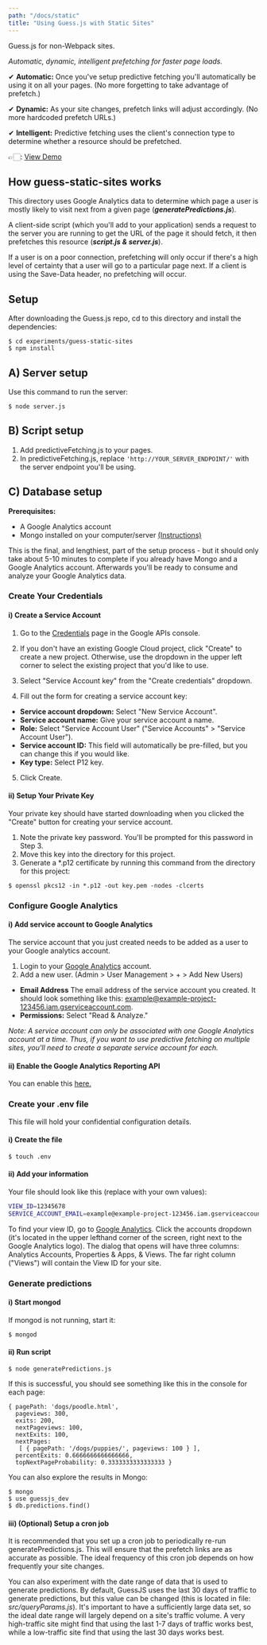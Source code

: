 ```yaml
---
path: "/docs/static"
title: "Using Guess.js with Static Sites"
---
```


Guess.js for non-Webpack sites.

*Automatic, dynamic, intelligent prefetching for faster page loads.*

✔ **Automatic:** Once you've setup predictive fetching you'll automatically be using it on all your pages. (No more forgetting to take advantage of prefetch.)

✔ **Dynamic:** As your site changes, prefetch links will adjust accordingly. (No more hardcoded prefetch URLs.)

✔ **Intelligent:** Predictive fetching uses the client's connection type to determine whether a resource should be prefetched.

👉🏻: <a href="https://guess-static-sites-demo.firebaseapp.com/" target="_blank">View Demo</a>

## How guess-static-sites works

This directory uses Google Analytics data to determine which page a user is mostly likely to visit next from a given page (***generatePredictions.js***).

A client-side script (which you'll add to your application) sends a request to the server you are running to get the URL of the page it should fetch, it then prefetches this resource (***script.js & server.js***).

If a user is on a poor connection, prefetching will only occur if there's a high level of certainty that a user will go to a particular page next. If a client is using the Save-Data header, no prefetching will occur.

## Setup
After downloading the Guess.js repo, cd to this directory and install the dependencies:
```
$ cd experiments/guess-static-sites
$ npm install
```

## A) Server setup
Use this command to run the server:
```
$ node server.js
```

## B) Script setup
1. Add predictiveFetching.js to your pages.
2. In predictiveFetching.js, replace ```'http://YOUR_SERVER_ENDPOINT/'``` with the server endpoint you'll be using.


## C) Database setup

**Prerequisites:**
- A Google Analytics account
- Mongo installed on your computer/server [(Instructions)](https://docs.mongodb.com/manual/installation/)

This is the final, and lengthiest, part of the setup process - but it should only take about 5-10 minutes to complete if you already have Mongo and a Google Analytics account. Afterwards you'll be ready to consume and analyze your Google Analytics data.

### Create Your Credentials

#### i) Create a Service Account

1. Go to the [Credentials](https://console.developers.google.com/apis/credentials) page in the Google APIs console.

2. If you don't have an existing Google Cloud project, click "Create" to create a new project. Otherwise, use the dropdown in the upper left corner to select the existing project that you'd like to use.

3. Select "Service Account key" from the "Create credentials" dropdown.

4. Fill out the form for creating a service account key:
- **Service account dropdown:** Select "New Service Account".
- **Service account name:** Give your service account a name.
- **Role:** Select "Service Account User" ("Service Accounts" > "Service Account User").
- **Service account ID:** This field will automatically be pre-filled, but you can change this if you would like.
- **Key type:** Select P12 key.

5. Click Create.

#### ii) Setup Your Private Key

Your private key should have started downloading when you clicked the "Create" button for creating your service account.
1. Note the private key password. You'll be prompted for this password in Step 3.
2. Move this key into the directory for this project.
3. Generate a *.p12 certificate by running this command from the directory for this project:
```
$ openssl pkcs12 -in *.p12 -out key.pem -nodes -clcerts
```

### Configure Google Analytics

#### i) Add service account to Google Analytics
The service account that you just created needs to be added as a user to your Google analytics account.
1. Login to your [Google Analytics](https://analytics.google.com/analytics/web/) account.
2. Add a new user. (Admin > User Management > + > Add New Users)
- **Email Address** The email address of the service account you created. It should look something like this: example@example-project-123456.iam.gserviceaccount.com.
- **Permissions:** Select "Read & Analyze."

*Note: A service account can only be associated with one Google Analytics account at a time. Thus, if you want to use predictive fetching on multiple sites, you'll need to create a separate service account for each.*

#### ii) Enable the Google Analytics Reporting API
You can enable this [here.](https://console.developers.google.com/flows/enableapi?apiid=analyticsreporting.googleapis.com&credential=client_key)

### Create your .env file

This file will hold your confidential configuration details.

#### i) Create the file

```
$ touch .env
```

#### ii) Add your information
Your file should look like this (replace with your own values):

```bash
VIEW_ID=12345678
SERVICE_ACCOUNT_EMAIL=example@example-project-123456.iam.gserviceaccount.com
```

To find your view ID, go to [Google Analytics](https://analytics.google.com/analytics/web/).
Click the accounts dropdown (it's located in the upper lefthand corner  of the screen, right next to the Google Analytics logo). The dialog that opens will have three columns: Analytics Accounts, Properties & Apps, & Views. The far right column ("Views") will contain the View ID for your site.

### Generate predictions

#### i) Start mongod
If mongod is not running, start it:
```
$ mongod
```

#### ii) Run script
```
$ node generatePredictions.js
```

If this is successful, you should see something like this in the console for each page:
```
{ pagePath: 'dogs/poodle.html',
  pageviews: 300,
  exits: 200,
  nextPageviews: 100,
  nextExits: 100,
  nextPages:
   [ { pagePath: '/dogs/puppies/', pageviews: 100 } ],
  percentExits: 0.6666666666666666,
  topNextPageProbability: 0.3333333333333333 }
```

You can also explore the results in Mongo:
```
$ mongo
$ use guessjs_dev
$ db.predictions.find()
```

#### iii) (Optional) Setup a cron job
It is recommended that you set up a cron job to periodically re-run generatePredictions.js. This will ensure that the prefetch links are as accurate as possible. The ideal frequency of this cron job depends on how frequently your site changes.

You can also experiment with the date range of data that is used to generate predictions. By default, GuessJS uses the last 30 days of traffic to generate predictions, but this value can be changed (this is located in file: *src/queryParams.js*). It's important to have a sufficiently large data set, so the ideal date range will largely depend on a site's traffic volume. A very high-traffic site might find that using the last 1-7 days of traffic works best, while a low-traffic site find that using the last 30 days works best.
